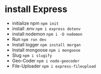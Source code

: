 # install Express

 - initialize npm
      ```npm init```
 - install .env
      ```npm i express dotenv```
 - install nodemon
      ```npm i -D nodemon```
 - Run
      ```npm run dev```
 - Install logger
     ```npm install morgan```
 - Install mongoose
     ```npm i mongoose```
 - Slug
     ```npm i slugify```
 - Geo-Coder
     ```npm i node-geocoder```
 - File-Uploader
     ```npm i express-fileupload```
